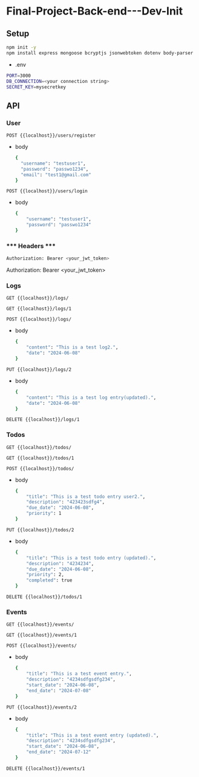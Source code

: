 # Final-Project-Back-end---Dev-Init
## Setup
  ```sh
  npm init -y
  npm install express mongoose bcryptjs jsonwebtoken dotenv body-parser
  ```
* .env
```sh
PORT=3000
DB_CONNECTION=<your connection string>
SECRET_KEY=mysecretkey
```
  
## API
### User 
  
`POST {{localhost}}/users/register`
* body
  ```sh
  {
    "username": "testuser1",
    "password": "passwo1234",
    "email": "test1@gmail.com"
  }
  ```

`POST {{localhost}}/users/login`
* body
  ```sh
  {
      "username": "testuser1",
      "password": "passwo1234"
  }
  ```
### *** Headers ***
  ```sh
  Authorization: Bearer <your_jwt_token>
  ```
Authorization: Bearer <your_jwt_token>
### Logs

`GET {{localhost}}/logs/`

`GET {{localhost}}/logs/1`

`POST {{localhost}}/logs/`
* body
  ```sh
  {
      "content": "This is a test log2.",
      "date": "2024-06-08"
  }
  ```

`PUT {{localhost}}/logs/2`
* body
  ```sh
  {
      "content": "This is a test log entry(updated).",
      "date": "2024-06-08"
  }
  ```

`DELETE {{localhost}}/logs/1`

### Todos

`GET {{localhost}}/todos/`

`GET {{localhost}}/todos/1`

`POST {{localhost}}/todos/`
* body
  ```sh
  {
      "title": "This is a test todo entry user2.",
      "description": "423423sdfg4",
      "due_date": "2024-06-08",
      "priority": 1
  }
  ```

`PUT {{localhost}}/todos/2`
* body
  ```sh
  {
      "title": "This is a test todo entry (updated).",
      "description": "4234234",
      "due_date": "2024-06-08",
      "priority": 2,
      "completed": true
  }
  ```

`DELETE {{localhost}}/todos/1`

### Events

`GET {{localhost}}/events/`

`GET {{localhost}}/events/1`

`POST {{localhost}}/events/`
* body
  ```sh
  {
      "title": "This is a test event entry.",
      "description": "4234sdfgsdfg234",
      "start_date": "2024-06-08",
      "end_date": "2024-07-08"
  }
  ```

`PUT {{localhost}}/events/2`
* body
  ```sh
  {
      "title": "This is a test event entry (updated).",
      "description": "4234sdfgsdfg234",
      "start_date": "2024-06-08",
      "end_date": "2024-07-12"
  }
  ```

`DELETE {{localhost}}/events/1`
